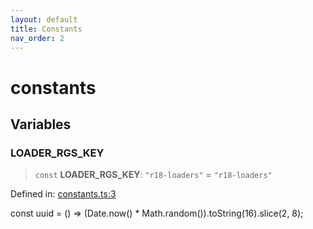 ```yaml
---
layout: default
title: Constants
nav_order: 2
---
```


# constants

## Variables

### LOADER_RGS_KEY

> `const` **LOADER_RGS_KEY**: `"r18-loaders"` = `"r18-loaders"`

Defined in: [constants.ts:3](https://github.com/react18-tools/turborepo-template/blob/57118deff2892490905a199a01dddeb79459d676/lib/src/constants.ts#L3)

const uuid = () =\> (Date.now() \* Math.random()).toString(16).slice(2, 8);

